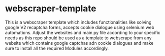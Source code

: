  # webscraper-template

This is a webscraper template which includes functionalities like solving google V2 recaptcha forms, accepts cookie dialogue using selenium web automations. Adjust the websites and main.py file according to your specific needs as this repo should be used as a template to webscrape from any website which contains google captchas adn cookie dialogues and make sure to install all the required Modules accordingly.
